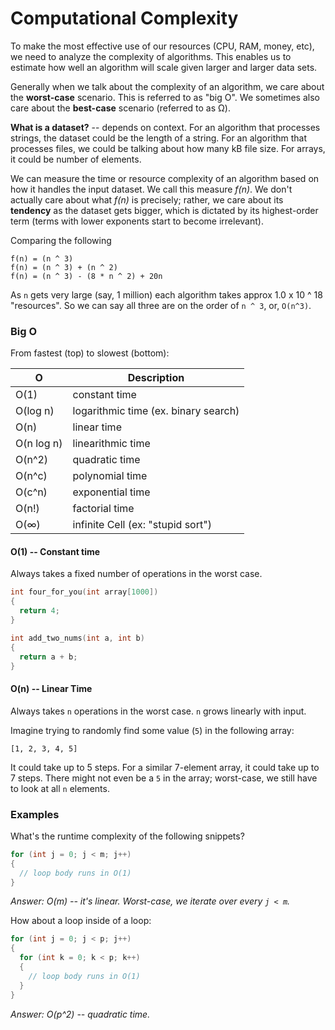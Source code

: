 # Computational Complexity

To make the most effective use of our resources (CPU, RAM, money, etc), we need to analyze the complexity of algorithms. This enables us to estimate how well an algorithm will scale given larger and larger data sets.

Generally when we talk about the complexity of an algorithm, we care about the **worst-case** scenario. This is referred to as "big O".  We sometimes also care about the **best-case** scenario (referred to as Ω).

**What is a dataset?** -- depends on context. For an algorithm that processes strings, the dataset could be the length of a string. For an algorithm that processes files, we could be talking about how many kB file size. For arrays, it could be number of elements.

We can measure the time or resource complexity of an algorithm based on how it handles the input dataset. We call this measure _f(n)_. We don't actually care about what _f(n)_ is precisely; rather, we care about its **tendency** as the dataset gets bigger, which is dictated by its highest-order term (terms with lower exponents start to become irrelevant).

Comparing the following

```
f(n) = (n ^ 3)
f(n) = (n ^ 3) + (n ^ 2)
f(n) = (n ^ 3) - (8 * n ^ 2) + 20n
```

As `n` gets very large (say, 1 million) each algorithm takes approx 1.0 x 10 ^ 18 "resources". So we can say all three are on the order of `n ^ 3`, or, `O(n^3)`. 

### Big O

From fastest (top) to slowest (bottom):

|     O      | Description   |
| -----------| ------------- |
| O(1)       | constant time  |
| O(log n)   | logarithmic time (ex. binary search) |
| O(n)       | linear time  |
| O(n log n) | linearithmic time  |
| O(n^2)     | quadratic time  |
| O(n^c)     | polynomial time  |
| O(c^n)     | exponential time |
| O(n!)      | factorial time |
| O(∞)       | infinite Cell (ex: "stupid sort") |

#### O(1) -- Constant time

Always takes a fixed number of operations in the worst case.

```C
int four_for_you(int array[1000])
{
  return 4;
}
```

```C
int add_two_nums(int a, int b)
{
  return a + b;
}
```

#### O(n) -- Linear Time

Always takes `n` operations in the worst case. `n` grows linearly with input.

Imagine trying to randomly find some value (`5`) in the following array:

```
[1, 2, 3, 4, 5]
```

It could take up to 5 steps. For a similar 7-element array, it could take up to 7 steps. There might not even be a `5` in the array; worst-case, we still have to look at all `n` elements.

### Examples

What's the runtime complexity of the following snippets?

```C
for (int j = 0; j < m; j++)
{
  // loop body runs in O(1)
}
```

_Answer: O(m) -- it's linear. Worst-case, we iterate over every `j < m`._

How about a loop inside of a loop:

```C
for (int j = 0; j < p; j++)
{
  for (int k = 0; k < p; k++)
  {
    // loop body runs in O(1)
  }
}
```

_Answer: O(p^2) -- quadratic time._
